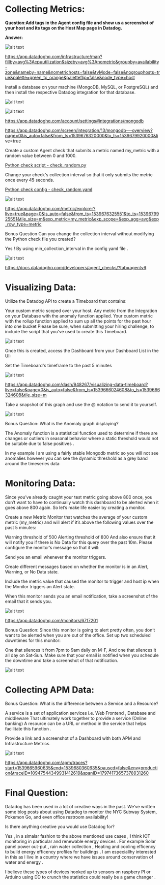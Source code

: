 
# Collecting Metrics:

**Question:Add tags in the Agent config file and show us a screenshot of your host and its tags on the Host Map page in Datadog.**

**Answer:**

![alt text](https://github.com/grantker/hiring-engineers/blob/master/images/CollectingMetrics-1.png)
      

https://app.datadoghq.com/infrastructure/map?fillby=avg%3Acpuutilization&sizeby=avg%3Anometric&groupby=availability-zone&nameby=name&nometrichosts=false&tvMode=false&nogrouphosts=true&palette=green_to_orange&paletteflip=false&node_type=host


Install a database on your machine (MongoDB, MySQL, or PostgreSQL) and then install the respective Datadog integration for that database.

![alt text](https://github.com/grantker/hiring-engineers/blob/master/images/CollectingMetrics-2.1.png)

![alt text](https://github.com/grantker/hiring-engineers/blob/master/images/CollectingMetrics-2.2.png)

https://app.datadoghq.com/account/settings#integrations/mongodb

https://app.datadoghq.com/screen/integration/13/mongodb---overview?page=0&is_auto=false&from_ts=1539676320000&to_ts=1539679920000&live=true



Create a custom Agent check that submits a metric named my_metric with a random value between 0 and 1000.

[Python check script - check_random.py](https://github.com/grantker/hiring-engineers/blob/master/DD-Scripts/check_random.py)


Change your check's collection interval so that it only submits the metric once every 45 seconds.

[Python check config - check_random.yaml](https://github.com/grantker/hiring-engineers/blob/master/DD-Scripts/check_random.yaml)

![alt text](https://github.com/grantker/hiring-engineers/blob/master/images/CollectingMetrics-3-4.png)

https://app.datadoghq.com/metric/explorer?live=true&page=0&is_auto=false&from_ts=1539676325551&to_ts=1539679925551&tile_size=m&exp_metric=my_metric&exp_scope=&exp_agg=avg&exp_row_type=metric


Bonus Question Can you change the collection interval without modifying the Python check file you created?

Yes ! By using min_collection_interval in the config yaml file .

![alt text](https://github.com/grantker/hiring-engineers/blob/master/images/CollectingMetricsBonus.png)

https://docs.datadoghq.com/developers/agent_checks/?tab=agentv6


# Visualizing Data:

Utilize the Datadog API to create a Timeboard that contains:

Your custom metric scoped over your host.
Any metric from the Integration on your Database with the anomaly function applied.
Your custom metric with the rollup function applied to sum up all the points for the past hour into one bucket
Please be sure, when submitting your hiring challenge, to include the script that you've used to create this Timeboard.

![alt text](https://github.com/grantker/hiring-engineers/blob/master/images/VisualizingData-1.png)

Once this is created, access the Dashboard from your Dashboard List in the UI:

Set the Timeboard's timeframe to the past 5 minutes

![alt text](https://github.com/grantker/hiring-engineers/blob/master/images/VisualizingData-2.png)


https://app.datadoghq.com/dash/948267/visualizing-data-timeboard?live=false&page=0&is_auto=false&from_ts=1539666024608&to_ts=1539666324608&tile_size=m

Take a snapshot of this graph and use the @ notation to send it to yourself.

![alt text](https://github.com/grantker/hiring-engineers/blob/master/images/VisualizingData-3.png)

Bonus Question: What is the Anomaly graph displaying?

The Anomaly function is a statistical function used to determine if there are changes or outliers in seasonal behavior where a static threshold would not be suitable due to false positives .

In my example I am using a fairly stable Mongodb metric so you will not see anomalies however you can see the dynamic threshold as a grey band around the timeseries data 

# Monitoring Data:

Since you’ve already caught your test metric going above 800 once, you don’t want to have to continually watch this dashboard to be alerted when it goes above 800 again. So let’s make life easier by creating a monitor.

Create a new Metric Monitor that watches the average of your custom metric (my_metric) and will alert if it’s above the following values over the past 5 minutes:

Warning threshold of 500
Alerting threshold of 800
And also ensure that it will notify you if there is No Data for this query over the past 10m.
Please configure the monitor’s message so that it will:

Send you an email whenever the monitor triggers.

Create different messages based on whether the monitor is in an Alert, Warning, or No Data state.

Include the metric value that caused the monitor to trigger and host ip when the Monitor triggers an Alert state.

When this monitor sends you an email notification, take a screenshot of the email that it sends you.

![alt text](https://github.com/grantker/hiring-engineers/blob/master/images/MonitoringData-1.png)

https://app.datadoghq.com/monitors/6717201

Bonus Question: Since this monitor is going to alert pretty often, you don’t want to be alerted when you are out of the office. Set up two scheduled downtimes for this monitor:

One that silences it from 7pm to 9am daily on M-F,
And one that silences it all day on Sat-Sun.
Make sure that your email is notified when you schedule the downtime and take a screenshot of that notification.

![alt text](https://github.com/grantker/hiring-engineers/blob/master/images/MonitoringData-2.png)

# Collecting APM Data:

Bonus Question: What is the difference between a Service and a Resource?

A service is a set of application services i.e. Web Frontend , Database and middleware 
That ultimately work together to provide a service (Online banking)
A resource can be a URL or method in the service that helps facilitate this function .


Provide a link and a screenshot of a Dashboard with both APM and Infrastructure Metrics.

![alt text](https://github.com/grantker/hiring-engineers/blob/master/images/CollectingAPMData-1.png)

https://app.datadoghq.com/apm/traces?start=1539665960635&end=1539680360635&paused=false&env=production&traceID=10947544349931412619&spanID=17974173657378931260

# Final Question:

Datadog has been used in a lot of creative ways in the past. We’ve written some blog posts about using Datadog to monitor the NYC Subway System, Pokemon Go, and even office restroom availability!

Is there anything creative you would use Datadog for?

Yes , in a simalar fashion to the above mentioned use cases ,
I think IOT monitoring in particular and renewable energy devices .
For example Solar panel power out-put , rain water collection , Heating and cooling efficency to build energy efficency profiles for buildings . I am especiallhy interested in this 
as I live in a country where we have issues around conservation of water and energy .

I believe these types of devices hooked up to sensors on raspbery PI or Arduino using DD to crunch the statistics could really be a game changer .


